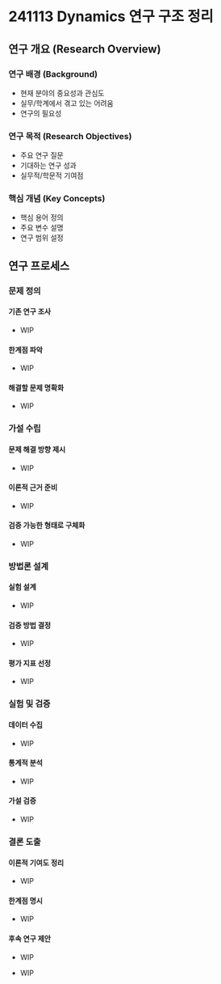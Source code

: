 # 241113 Dynamics 연구 구조 정리

## 연구 개요 (Research Overview)
### 연구 배경 (Background)
<!-- 이 연구를 시작하게 된 배경과 동기를 설명 -->
- 현재 분야의 중요성과 관심도
- 실무/학계에서 겪고 있는 어려움
- 연구의 필요성

### 연구 목적 (Research Objectives)
<!-- 이 연구를 통해 달성하고자 하는 구체적인 목표 -->
- 주요 연구 질문
- 기대하는 연구 성과
- 실무적/학문적 기여점

### 핵심 개념 (Key Concepts)
<!-- 연구에서 다루는 주요 개념과 용어 정의 -->
- 핵심 용어 정의
- 주요 변수 설명
- 연구 범위 설정

## 연구 프로세스
### 문제 정의
#### 기존 연구 조사
<!-- 선행 연구들의 주요 발견과 방법론을 체계적으로 검토하여 현재의 학문적 위치를 파악-->
- WIP
#### 한계점 파악
<!-- 기존 연구들의 미흡한 점과 추가 연구가 필요한 영역을 식별-->
- WIP
#### 해결할 문제 명확화
<!-- 연구를 통해 해결하고자 하는 구체적인 문제와 목표를 명확히 설정-->
- WIP

### 가설 수립
#### 문제 해결 방향 제시
<!-- 파악된 문제를 해결하기 위한 핵심 아이디어와 접근 방식을 제안-->
- WIP
#### 이론적 근거 준비
<!-- 제안된 해결 방안의 타당성을 뒷받침할 이론적 배경과 논리를 구축-->
<!-- 
해결 원리 - 제안한 방법이 어떤 원리로 이 한계를 극복하는가? (작동 메커니즘 자체의 설명)
효과적인 이유 - 왜 이 방법이 효과적인가? (이 메커니즘이 가져오는 이점/결과)
평가지표 - 다른 연구에서 사용되는 평가지표
-->
- WIP
#### 검증 가능한 형태로 구체화
<!-- 이론적 가설을 측정 가능한 형태의 구체적인 연구 가설로 변환-->
- WIP

### 방법론 설계
#### 실험 설계
<!-- 가설을 검증하기 위한 구체적인 실험 절차와 조건을 설계-->
- WIP
#### 검증 방법 결정
<!-- 데이터 수집 및 분석에 사용될 구체적인 방법과 도구를 선정-->
- WIP
#### 평가 지표 선정
<!-- 연구 결과의 성공 여부를 판단할 수 있는 객관적인 평가 기준 설정-->
- WIP

### 실험 및 검증
#### 데이터 수집
<!-- 설계된 실험 계획에 따라 필요한 데이터를 체계적으로 수집-->
- WIP
#### 통계적 분석
<!-- 수집된 데이터를 통계적 기법을 활용하여 객관적으로 분석-->
- WIP
#### 가설 검증
<!-- 분석 결과를 바탕으로 초기 설정한 연구 가설의 타당성을 검증-->
- WIP

### 결론 도출
#### 이론적 기여도 정리
<!-- 연구 결과가 학문 분야에 제공하는 새로운 통찰과 가치를 정리-->
- WIP
#### 한계점 명시
<!-- 연구의 제한사항과 보완이 필요한 부분을 객관적으로 제시-->
- WIP
#### 후속 연구 제안
<!-- 현재 연구를 바탕으로 향후 진행될 수 있는 추가 연구 방향 제시-->
- WIP

<!--
<img src="./example.png" width="300" height="200" alt="이미지 설명">
<img src="./example.png" alt="이미지 설명">
-->
- WIP


[^LX]: https://www.b2bzincatalog.com/digital/catalog/specin/
